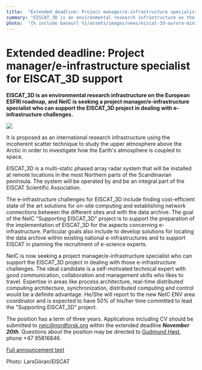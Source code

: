 ```yaml
---
title:  "Extended deadline: Project manager/e-infrastructure specialist for EISCAT_3D support" 
summary: "EISCAT_3D is an environmental research infrastructure on the European ESFRI roadmap, and NeIC is seeking a project manager/e-infrastructure specialist who can support the EISCAT_3D project in dealing with e-infrastructure challenges."
photo:  "{% include baseurl %}/assets/images/news/eiscat-3d-aurora-mini.jpeg"
---
```


Extended deadline: Project manager/e-infrastructure specialist for EISCAT_3D support
=====================================================================================

**EISCAT_3D is an environmental research infrastructure on the European ESFRI roadmap, and NeIC is seeking a project manager/e-infrastructure specialist who can support the EISCAT_3D project in dealing with e-infrastructure challenges.**

<a href="{% include baseurl %}/assets/images/news/eiscat-3d-aurora.jpeg"> <img class="smallpic" src="{% include baseurl %}/assets/images/news/eiscat-3d-aurora-mini.jpeg"> </a>

It is proposed as an international research infrastructure using the incoherent scatter technique to study the upper atmosphere above the Arctic in order to investigate how the Earth's atmosphere is coupled to space.

EISCAT_3D is a multi-static phased array radar system that will be installed at remote locations in the most Northern parts of the Scandinavian peninsula. The system will be operated by and be an integral part of the EISCAT Scientific Association.

The e-infrastructure challenges for EISCAT_3D include finding cost-efficient state of the art solutions for on-site computing and establishing network connections between the different sites and with the data archive. The goal of the NeIC "Supporting EISCAT_3D" project is to support the preparation of the implementation of EISCAT_3D for the aspects concerning e-infrastructure. Particular goals also include to develop solutions for locating the data archive within existing national e-infrastructures and to support EISCAT in planning the recruitment of e-science experts.

NeIC is now seeking a project manager/e-infrastructure specialist who can support the EISCAT_3D project in dealing with those e-infrastructure challenges. The ideal candidate is a self-motivated technical expert with good communication, collaboration and management skills who likes to travel. Expertise in areas like process architecture, real-time distributed computing architecture, synchronization, distributed computing and control would be a definite advantage. He/She will report to the new NeIC ENV area coordinator and is expected to have 50% of his/her time committed to lead the "Supporting EISCAT_3D" project.

The position has a term of three years. Applications including CV should be submitted to <neic@nordforsk.org> within the extended deadline ***November 20th***. Questions about the position may be directed to [Gudmund Høst](mailto:gudmund.host@nordforsk.org), phone +47 95816846.

[Full announcement text](/assets/images/news/2014-10-14-Open-position-announcement-NeIC_Support_EISCAT_3D_Project_lead_4.pdf "wikilink")

Photo: LarsGöran/EISCAT
